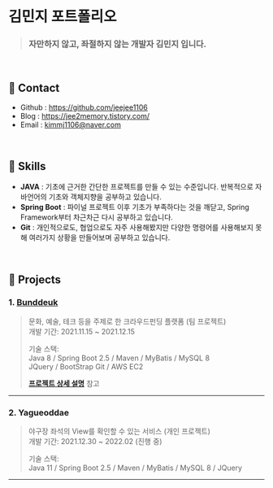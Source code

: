 # 김민지 포트폴리오
> ### 자만하지 않고, 좌절하지 않는 개발자 김민지 입니다.

</br>

## :pushpin: Contact
- Github : https://github.com/jeejee1106
- Blog : https://jee2memory.tistory.com/
- Email : kimmj1106@naver.com

</br>

## :pushpin: Skills
- <b>JAVA</b> : 기초에 근거한 간단한 프로젝트를 만들 수 있는 수준입니다. 반복적으로 자바언어의 기초와 객체지향을 공부하고 있습니다.
- <b>Spring Boot</b> : 파이널 프로젝트 이후 기초가 부족하다는 것을 깨닫고, Spring Framework부터 차근차근 다시 공부하고 있습니다.
- <b>Git</b> : 개인적으로도, 협업으로도 자주 사용해봤지만 다양한 명령어를 사용해보지 못해 여러가지 상황을 만들어보며 공부하고 있습니다.

</br>

## :pushpin: Projects
### 1. [Bunddeuk](http://3.37.218.252:8080/)
>문화, 예술, 테크 등을 주제로 한 크라우드펀딩 플랫폼 (팀 프로젝트)  
>개발 기간: 2021.11.15 ~ 2021.12.15
>  
>기술 스택:  
>Java 8 / Spring Boot 2.5 / Maven / MyBatis / MySQL 8  
>JQuery / BootStrap
>Git / AWS EC2  
>
><b>[프로젝트 상세 설명](https://github.com/jeejee1106/FinalProject_Bunddeuk#readme)</b> 참고

---

### 2. Yagueoddae
>야구장 좌석의 View를 확인할 수 있는 서비스  (개인 프로젝트)  
>개발 기간: 2021.12.30 ~ 2022.02 (진행 중)  
>  
>기술 스택:  
>Java 11 / Spring Boot 2.5 / Maven / MyBatis / MySQL 8 / JQuery

---
